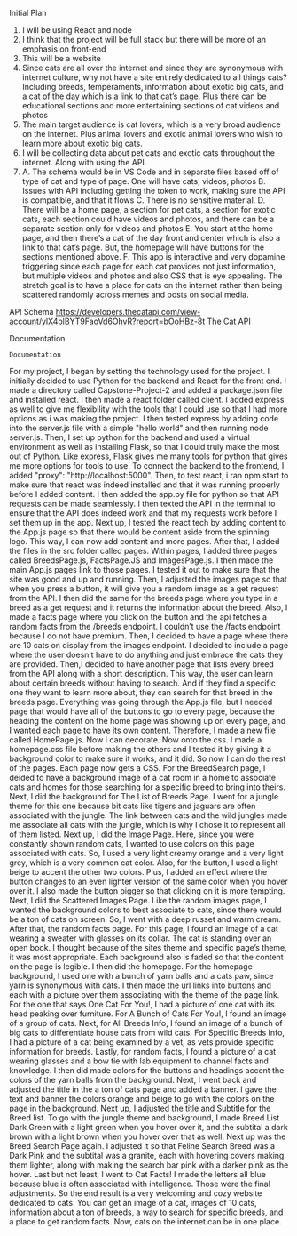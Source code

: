 Initial Plan
1.	I will be using React and node 
2.	I think that the project will be full stack but there will be more of an emphasis on front-end
3.	This will be a website
4.	Since cats are all over the internet and since they are synonymous with internet culture, why not have a site entirely dedicated to all things cats? Including breeds, temperaments, information about exotic big cats, and a cat of the day which is a link to that cat’s page. Plus there can be educational sections and more entertaining sections of cat videos and photos
5.	The main target audience is cat lovers, which is a very broad audience on the internet. Plus animal lovers and exotic animal lovers who wish to learn more about exotic big cats.
6.	I will be collecting data about pet cats and exotic cats throughout the internet. Along with using the API.
7.	A. The schema would be in VS Code and in separate files based off of type of cat and type of page. One will have cats, videos, photos
B. Issues with API including getting the token to work, making sure the API is compatible, and that it flows
C. There is no sensitive material.
D. There will be a home page, a section for pet cats, a section for exotic cats, each section could have videos and photos, and there can be a separate section only for videos and photos
E. You start at the home page, and then there’s a cat of the day front and center which is also a link to that cat’s page. But, the homepage will have buttons for the sections mentioned above. 
F. This app is interactive and very dopamine triggering since each page for each cat provides not just information, but multiple videos and photos and also CSS that is eye appealing. The stretch goal is to have a place for cats on the internet rather than being scattered randomly across memes and posts on social media. 


API Schema
https://developers.thecatapi.com/view-account/ylX4blBYT9FaoVd6OhvR?report=bOoHBz-8t
The Cat API

Documentation

	Documentation

For my project, I began by setting the technology used for the project. I initially decided to use Python for the backend and React for the front end. I made a directory called Capstone-Project-2 and added a package.json file and installed react. I then made a react folder called client. I added express as well to give me flexibility with the tools that I could use so that I had more options as i was making the project. I then tested express by adding code into the server.js file with a simple "hello world" and then running node server.js. Then, I set up python for the backend and used a virtual environment as well as installing Flask, so that I could truly make the most out of Python. Like express, Flask gives me many tools for python that gives me more options for tools to use. To connect the backend to the frontend, I added "proxy": "http://localhost:5000". Then, to test react, i ran npm start to make sure that react was indeed installed and that it was running properly before I added content. I then added the app.py file for python so that API requests can be made seamlessly. I then texted the API in the terminal to ensure that the API does indeed work and that my requests work before I set them up in the app. Next up, I tested the react tech by adding content to the App.js page so that there would be content aside from the spinning logo. This way, I can now add content and more pages. After that, I added the files in the src folder called pages. Within pages, I added three pages called BreedsPage.js, FactsPage.JS and ImagesPage.js. I then made the main App.js pages link to those pages. I tested it out to make sure that the site was good and up and running. Then, I adjusted the images page so that when you press a button, it will give you a random image as a get request from the API. I then did the same for the breeds page where you type in a breed as a get request and it returns the information about the breed. Also, I made a facts page where you click on the button and the api fetches a random facts from the /breeds endpoint. I couldn’t use the /facts endpoint because I do not have premium. Then, I decided to have a page where there are 10 cats on display from the images endpoint. I decided to include a page where the user doesn’t have to do anything and just embrace the cats they are provided. Then,I decided to have another page that lists every breed from the API along with a short description. This way, the user can learn about certain breeds without having to search. And if they find a specific one they want to learn more about, they can search for that breed in the breeds page. Everything was going through the App.js file, but I needed page that would have all of the buttons to go to every page, because the heading the content on the home page was showing up on every page, and I wanted each page to have its own content. Therefore, I made a new file called HomePage.js. Now I can decorate. Now onto the css. I made a homepage.css file before making the others and I tested it by giving it a background color to make sure it works, and it did. So now I can do the rest of the pages. Each page now gets a CSS. For the BreedSearch page, I deided to have a background image of a cat room in a home to associate cats and homes for those searching for a specific breed to bring into theirs. Next, I did the background for The List of Breeds Page. I went for a jungle theme for this one because bit cats like tigers and jaguars are often associated with the jungle. The link between cats and the wild jungles made me associate all cats with the jungle, which is why I chose it to represent all of them listed. Next up, I did the Image Page. Here, since you were constantly shown random cats, I wanted to use colors on this page associated with cats. So, I used a very light creamy orange and a very light grey, which is a very common cat color. Also, for the button, I used a light beige to accent the other two colors. Plus, I added an effect where the button changes to an even lighter version of the same color when you hover over it. I also made the button bigger so that clicking on it is more tempting. Next, I did the Scattered Images Page. Like the random images page, I wanted the background colors to best associate to cats, since there would be a ton of cats on screen. So, I went with a deep russet and warm cream. After that, the random facts page. For this page, I found an image of a cat wearing a sweater with glasses on its collar. The cat is standing over an open book. I thought because of the sites theme and specific page’s theme, it was most appropriate. Each background also is faded so that the content on the page is legible. I then did the homepage. For the homepage background, I used one with a bunch of yarn balls and a cats paw, since yarn is synonymous with cats. I then made the url links into buttons and each with a picture over them associating with the theme of the page link. For the one that says One Cat For You!, I had a picture of one cat with its head peaking over furniture. For A Bunch of Cats For You!, I found an image of a group of cats. Next, for All Breeds Info, I found an image of a bunch of big cats to differentiate house cats from wild cats. For Specific Breeds Info, I had a picture of a cat being examined by a vet, as vets provide specific information for breeds. Lastly, for random facts, I found a picture of a cat wearing glasses and a bow tie with lab equipment to channel facts and knowledge. I then did made colors for the buttons and headings accent the colors of the yarn balls from the background. Next, I went back and adjusted the title in the a ton of cats page and added a banner. I gave the text and banner the colors orange and beige to go with the colors on the page in the background. Next up, I adjusted the title and Subtitle for the Breed list. To go with the jungle theme and background, I made Breed List Dark Green with a light green when you hover over it, and the subtital a dark brown with a light brown when you hover over that as well. Next up was the Breed Search Page again. I adjusted it so that Feline Search Breed was a Dark Pink and the subtital was a granite, each with hovering covers making them lighter, along with making the search bar pink with a darker pink as the hover. Last but not least, I went to Cat Facts! I made the letters all blue because blue is often associated with intelligence. Those were the final adjustments. So the end result is a very welcoming and cozy website dedicated to cats. You can get an image of a cat, images of 10 cats, information about a ton of breeds, a way to search for specific breeds, and a place to get random facts. Now, cats on the internet can be in one place. 
